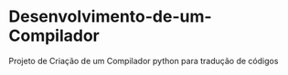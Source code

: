 # Desenvolvimento-de-um-Compilador
Projeto de Criação de um Compilador python para tradução de códigos
